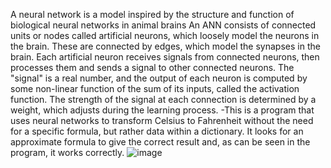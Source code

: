 A neural network is a model inspired by the structure and function of biological neural networks in animal brains
An ANN consists of connected units or nodes called artificial neurons, which loosely model the neurons in the brain. These are connected by edges, which model the synapses in the brain. Each artificial neuron receives signals from connected neurons, then processes them and sends a signal to other connected neurons. The "signal" is a real number, and the output of each neuron is computed by some non-linear function of the sum of its inputs, called the activation function. The strength of the signal at each connection is determined by a weight, which adjusts during the learning process.
-This is a program that uses neural networks to transform Celsius to Fahrenheit without the need for a specific formula, but rather data within a dictionary. It looks for an approximate formula to give the correct result and, as can be seen in the program, it works correctly.
![image](https://github.com/user-attachments/assets/d0e7dd0e-bf1a-4ca9-9293-0e28e5795a3f)



